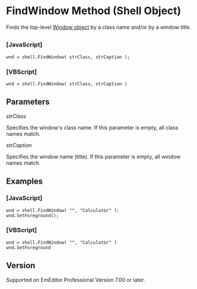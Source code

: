 # FindWindow Method (Shell Object)

Finds the top-level [Window object](../window/index) by a class name and/or by a window title.

## 

### \[JavaScript\]

```
wnd = shell.FindWindow( strClass, strCaption );
```

### \[VBScript\]

```
wnd = shell.FindWindow( strClass, strCaption )
```

## Parameters

_strClass_

Specifies the window's class name. If this parameter is empty, all class names match.

_strCaption_

Specifies the window name (title). If this parameter is empty, all window names match.

## Examples

### \[JavaScript\]

```
wnd = shell.FindWindow( "", "Calculator" );
wnd.SetForeground();
```

### \[VBScript\]

```
wnd = shell.FindWindow( "", "Calculator" )
wnd.SetForeground
```

## Version

Supported on EmEditor Professional Version 7.00 or later.
